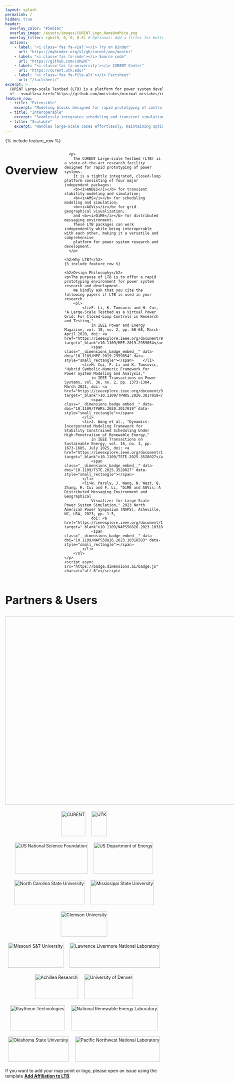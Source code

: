```yaml
---
layout: splash
permalink: /
hidden: true
header:
  overlay_color: "#5e616c"
  overlay_image: /assets/images/CURENT_Logo_NameOnWhite.png
  overlay_filter: rgba(0, 0, 0, 0.5) # Optional: Add a filter for better contrast
  actions:
    - label: "<i class='fas fa-vial'></i> Try on Binder"
      url: "https://mybinder.org/v2/gh/curent/ams/master"
    - label: "<i class='fas fa-code'></i> Source code"
      url: "https://github.com/CURENT"
    - label: "<i class='fas fa-university'></i> CURENT Center"
      url: "https://curent.utk.edu/"
    - label: "<i class='fas fa-file-alt'></i> Factsheet"
      url: "/factsheet/"
excerpt: >
  CURENT Large-scale Testbed (LTB) is a platform for power system development and testing. <br/>
  <!-- <small><a href="https://github.com/mmistakes/minimal-mistakes/releases/tag/4.26.2">Latest release v4.26.2</a></small> -->
feature_row:
  - title: "Extensible"
    excerpt: "Modeling blocks designed for rapid prototyping of controllers, formulations, and algorithms."
  - title: "Interoperable"
    excerpt: "Seamlessly integrates scheduling and transient simulation tools."
  - title: "Scalable"
    excerpt: "Handles large-scale cases effortlessly, maintaining optimal performance."    
---
```


{% include feature_row %}


<head>
  <!-- Other HTML head elements -->
  <link rel="stylesheet" href="https://cdnjs.cloudflare.com/ajax/libs/font-awesome/5.15.4/css/all.min.css">
  <link rel="stylesheet" href="https://unpkg.com/leaflet@1.7.1/dist/leaflet.css" />
  <script src="https://unpkg.com/leaflet@1.7.1/dist/leaflet.js"></script>
</head>

<style>
  h1 {
      /* font-family: "Monaco", cursive; */
      font-size: 48px;
  }
  h2 {
      /* font-family: "Monaco", cursive; */
      font-size: 36px;
  }
  partner-logo {
      height: 10px;
  }

  .icon-label {
  font-size: 24px;
  /* font-family: "Monaco", cursive; */
  }
  .icon-container {
    display: flex;
    justify-content: flex-start;
    align-items: center;
    gap: 20px; /* Adjust the value to increase or decrease the space between icons */
  }

  .logo-gallery {
    text-align: left;
  }
  .logo-container {
    display: flex;
    flex-wrap: wrap;
    justify-content: center;
    gap: 20px;
    margin-top: 20px;
  }

    /* First kind logo */
  .partner-logo {
    display: flex;
    align-items: center;
    /* justify-content: center; */
    /* Set a fixed height for uniformity */
    height: 100px;
    /* Allow the width to adjust based on the image aspect ratio */
    width: auto;
    margin: 0px;
  }
  .partner-logo img {
    height: 100%; /* Set the image height to 100% of the container */
    width: auto; /* Allow the width to adjust based on the image aspect ratio */
    object-fit: contain; /* Preserve aspect ratio and fit the whole image within the container */
  }

  /* Second kind logo, given height */
  .partner-logo2 {
    display: flex;
    align-items: center;
    /* justify-content: center; */
    /* Set a fixed height for uniformity */
    height: 80px;
    /* Allow the width to adjust based on the image aspect ratio */
    width: auto;
    margin: 0px;
  }
  .partner-logo2 img {
    height: 100%; /* Set the image height to 100% of the container */
    width: auto; /* Allow the width to adjust based on the image aspect ratio */
    object-fit: contain; /* Preserve aspect ratio and fit the whole image within the container */
  }

  /* Third kind logo, given width */
  .partner-logo3 {
    display: flex;
    align-items: center;
    /* justify-content: center; */
    /* Set a fixed height for uniformity */
    height: auto;
    /* Allow the width to adjust based on the image aspect ratio */
    width: 300px;
    margin: 0px;
  }
  .partner-logo3 img {
    height: auto; /* Set the image height to 100% of the container */
    width: 100%; /* Allow the width to adjust based on the image aspect ratio */
    object-fit: contain; /* Preserve aspect ratio and fit the whole image within the container */
  }
</style>

<div class="row">
  <div class="small-12 columns">
    <h2>Overview</h2>

      <p>
        The CURENT Large-scale Testbed (LTB) is a state-of-the-art research facility designed for rapid prototyping of power systems.
        It is a tightly integrated, closed-loop platform consisting of four major independent packages:
        <b><i>ANDES</i></b> for transient stability modeling and simulation;
        <b><i>AMS</i></b> for scheduling modeling and simulation;
        <b><i>AGVis</i></b> for grid geographical visualization;
        and <b><i>DiME</i></b> for distributed messaging environment.
        These LTB packages can work independently while being interoperable with each other, making it a versatile and comprehensive
        platform for power system research and development.
      </p>

    <h2>Why LTB?</h2>
    {% include feature_row %}

    <h2>Design Philosophy</h2>
    <p>The purpose of LTB is to offer a rapid prototyping environment for power system research and development.
        We kindly ask that you cite the following papers if LTB is used in your research.
        <ol>
            <li>F. Li, K. Tomsovic and H. Cui, "A Large-Scale Testbed as a Virtual Power Grid: For Closed-Loop Controls in Research and Testing,"
                in IEEE Power and Energy Magazine, vol. 18, no. 2, pp. 60-68, March-April 2020, doi: <a href="https://ieeexplore.ieee.org/document/9007798" target="_blank">10.1109/MPE.2019.2959054</a>.
                <span class="__dimensions_badge_embed__" data-doi="10.1109/MPE.2019.2959054" data-style="small_rectangle"></span>    </li>
            <li>H. Cui, F. Li and K. Tomsovic, "Hybrid Symbolic-Numeric Framework for Power System Modeling and Analysis,"
                in IEEE Transactions on Power Systems, vol. 36, no. 2, pp. 1373-1384, March 2021, doi: <a href="https://ieeexplore.ieee.org/document/9169830" target="_blank">10.1109/TPWRS.2020.3017019</a>.
                <span class="__dimensions_badge_embed__" data-doi="10.1109/TPWRS.2020.3017019" data-style="small_rectangle"></span>
            </li>
            <li>J. Wang et al., "Dynamics-Incorporated Modeling Framework for Stability Constrained Scheduling Under High-Penetration of Renewable Energy,"
                in IEEE Transactions on Sustainable Energy, vol. 16, no. 3, pp. 1673-1685, July 2025, doi: <a href="https://ieeexplore.ieee.org/document/10836855" target="_blank">10.1109/TSTE.2025.3528027</a>.
                <span class="__dimensions_badge_embed__" data-doi="10.1109/TSTE.2025.3528027" data-style="small_rectangle"></span>
            </li>
            <li>N. Parsly, J. Wang, N. West, Q. Zhang, H. Cui and F. Li, "DiME and AGVis: A Distributed Messaging Environment and Geographical
                Visualizer for Large-Scale Power System Simulation," 2023 North American Power Symposium (NAPS), Asheville, NC, USA, 2023, pp. 1-5,
                doi: <a href="https://ieeexplore.ieee.org/document/10318583" target="_blank">10.1109/NAPS58826.2023.10318583</a>.
                <span class="__dimensions_badge_embed__" data-doi="10.1109/NAPS58826.2023.10318583" data-style="small_rectangle"></span>
            </li>
        </ol>
    </p>
    <script async src="https://badge.dimensions.ai/badge.js" charset="utf-8"></script>
  </div>
</div>

<div class="row">
  <h2>Partners & Users</h2>
  <div id="map" style="height: 600px; width: 1200px; margin: 0 auto; border: 1px solid #ccc;">
  </div>
  <script src="https://cdnjs.cloudflare.com/ajax/libs/PapaParse/5.3.0/papaparse.min.js"></script>
  <script src="/assets/js/map.js"></script>

  <div class="logo-container">
    <div class="partner-logo2">
      <img src="/assets/images/logos/CURENT.png" alt="CURENT">
    </div>
    <div class="partner-logo2">
      <img src="/assets/images/logos/UTK.png" alt="UTK">
    </div>
  </div>

  <div class="logo-container">
    <div class="partner-logo">
      <img src="/assets/images/logos/NSF2.png" alt="US National Science Foundation">
    </div>
    <div class="partner-logo">
      <img src="/assets/images/logos/DOE.png" alt="US Department of Energy">
    </div>
  </div>

  <div class="logo-container">
    <div class="partner-logo2">
      <img src="assets/images/logos/NCSU.png" alt="North Carolina State University">
    </div>
    <div class="partner-logo2">
      <img src="/assets/images/logos/MSU.png" alt="Mississippi State University">
    </div>
    <div class="partner-logo2">
      <img src="assets/images/logos/Clemson.png" alt="Clemson University">
    </div>
  </div>

  <div class="logo-container">
    <div class="partner-logo2">
      <img src="/assets/images/logos/MST.png" alt="Missouri S&T University">
    </div>
    <div class="partner-logo2">
      <img src="/assets/images/logos/LLNL.png" alt="Lawrence Livermore National Laboratory">
    </div>
    <div class="partner-logo2">
      <img src="/assets/images/logos/ACHL2.png" alt="Achillea Research">
    </div>
    <div class="partner-logo2">
      <img src="/assets/images/logos/UDenver.png" alt="University of Denver">
    </div>
    <div class="partner-logo2">
      <img src="/assets/images/logos/RTX2.png" alt="Raytheon Technologies">
    </div>
    <div class="partner-logo2">
      <img src="/assets/images/logos/NREL.jpeg" alt="National Renewable Energy Laboratory">
    </div>
  </div>

  <div class="logo-container">
    <div class="partner-logo2">
      <img src="/assets/images/logos/OSU.png" alt="Oklahoma State University">
    </div>
    <div class="partner-logo2">
      <img src="/assets/images/logos/PNNL3.png" alt="Pacific Northwest National Laboratory">
    </div>
  </div>

  <p style="margin-top: 20px;">
    If you want to add your map point or logo, please open an issue using the template
    <strong><a href="https://github.com/CURENT/curent.github.io/issues">Add Affiliation to LTB</a></strong>.
  </p>
</div>
